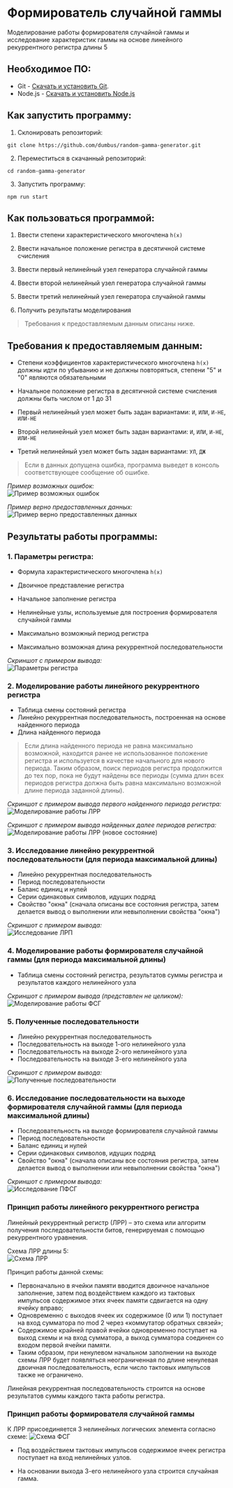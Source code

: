 ﻿# Формирователь случайной гаммы

Моделирование работы формирователя случайной гаммы и исследование характеристик гаммы на основе линейного рекуррентного регистра длины 5

## Необходимое ПО:

- Git - [Скачать и установить Git](https://git-scm.com/downloads).
- Node.js - [Скачать и установить Node.js](https://nodejs.org/en/download/)

## Как запустить программу:

1. Склонировать репозиторий:
```
git clone https://github.com/dumbus/random-gamma-generator.git
```

2. Переместиться в скачанный репозиторий:
```
cd random-gamma-generator
```

3. Запустить программу:
```
npm run start
```

## Как пользоваться программой:

1. Ввести степени характеристического многочлена `h(x)`

2. Ввести начальное положение регистра в десятичной системе счисления

3. Ввести первый нелинейный узел генератора случайной гаммы

4. Ввести второй нелинейный узел генератора случайной гаммы

5. Ввести третий нелинейный узел генератора случайной гаммы

6. Получить результаты моделирования

> Требования к предоставляемым данным описаны ниже.

## Требования к предоставляемым данным:

* Cтепени коэффициентов характеристического многочлена `h(x)` должны идти по убыванию и не должны повторяться, степени "5" и "0" являются обязательными

* Начальное положение регистра в десятичной системе счисления должны быть числом от 1 до 31

* Первый нелинейный узел может быть задан вариантами: `И`, `ИЛИ`, `И-НЕ`, `ИЛИ-НЕ`

* Второй нелинейный узел может быть задан вариантами: `И`, `ИЛИ`, `И-НЕ`, `ИЛИ-НЕ`

* Третий нелинейный узел может быть задан вариантами: `УЛ`, `ДЖ`

> Если в данных допущена ошибка, программа выведет в консоль соответствующее сообщение об ошибке.

*Пример возможных ошибок:*  
![Пример возможных ошибок](https://user-images.githubusercontent.com/79057837/235311108-20ff4b02-d7b0-4b41-b1d8-c7c601ea6f31.PNG)

*Пример верно предоставленных данных:*  
![Пример верно предоставленных данных](https://user-images.githubusercontent.com/79057837/235311146-116436ef-57ea-4fb5-83a5-82c2a7d81842.PNG)

## Результаты работы программы:

### 1. Параметры регистра:

* Формула характеристического многочлена `h(x)`

* Двоичное представление регистра

* Начальное заполнение регистра

* Нелинейные узлы, используемые для построения формирователя случайной гаммы

* Максимально возможный период регистра

* Максимально возможная длина рекуррентной последовательности

*Скриншот с примером вывода:*  
![Параметры регистра](https://user-images.githubusercontent.com/79057837/235311159-9d2cf11a-d5cb-4240-9b6d-dd092a15ceef.PNG)

### 2. Моделирование работы линейного рекуррентного регистра

* Таблица смены состояний регистра
* Линейно рекуррентная последовательность, построенная на основе найденного периода
* Длина найденного периода

> Если длина найденного периода не равна максимально возможной, находится ранее не использованное положение регистра и используется в качестве начального для нового периода. Таким образом, поиск периодов регистра продолжится до тех пор, пока не будут найдены все периоды (сумма длин всех периодов регистра должна быть равна максимально возможной длине периода заданной длины).

*Скриншот с примером вывода первого найденного периода регистра:*  
![Моделирование работы ЛРР](https://user-images.githubusercontent.com/79057837/235311165-be9d06e1-4a5d-40fd-b46e-8c648f0c503f.PNG)

*Скриншот с примером вывода найденных далее периодов регистра:*  
![Моделирование работы ЛРР (новое состояние)](https://user-images.githubusercontent.com/79057837/235311170-6a8cb0a0-13c9-4bec-8676-7d1459480a02.PNG)

### 3. Исследование линейно рекуррентной последовательности (для периода максимальной длины)

* Линейно рекуррентная последовательность
* Период последовательности
* Баланс единиц и нулей
* Серии одинаковых символов, идущих подряд
* Свойство "окна" (сначала описаны все состояния регистра, затем делается вывод о выполнении или невыполнении свойства "окна")

*Скриншот с примером вывода:*   
![Исследование ЛРП](https://user-images.githubusercontent.com/79057837/235311189-071f94e3-ce1f-48ca-b3b8-f86c390599ff.PNG)

### 4. Моделирование работы формирователя случайной гаммы (для периода максимальной длины)

* Таблица смены состояний регистра, результатов суммы регистра и результатов каждого нелинейного узла

*Скриншот с примером вывода (представлен не целиком):*  
![Моделирование работы ФСГ](https://user-images.githubusercontent.com/79057837/235311203-85b2c7ca-2025-4971-9a50-e1e599ae852e.PNG)

### 5. Полученные последовательности

* Линейно рекуррентная последовательность
* Последовательность на выходе 1-ого нелинейного узла
* Последовательность на выходе 2-ого нелинейного узла
* Последовательность на выходе 3-его нелинейного узла

*Скриншот с примером вывода:*  
![Полученные последовательности](https://user-images.githubusercontent.com/79057837/235311213-12cdcfd1-df6a-4a45-bf66-5fb3752bed31.PNG)

### 6. Исследование последовательности на выходе формирователя случайной гаммы (для периода максимальной длины)

* Последовательность на выходе формирователя случайной гаммы
* Период последовательности
* Баланс единиц и нулей
* Серии одинаковых символов, идущих подряд
* Свойство "окна" (сначала описаны все состояния регистра, затем делается вывод о выполнении или невыполнении свойства "окна")

*Скриншот с примером вывода:*  
![Исследование ПФСГ](https://user-images.githubusercontent.com/79057837/235469776-ff35bbbf-8aef-4770-9202-c52624ea6648.PNG)

### Принцип работы линейного рекуррентного регистра

Линейный рекуррентный регистр (ЛРР) – это схема или алгоритм получения последовательности битов, генерируемая с помощью рекуррентного уравнения.

Схема ЛРР длины 5:  
![Схема ЛРР](https://user-images.githubusercontent.com/79057837/235311237-b8429847-20bf-4b6d-bd3e-5c6517048559.PNG)

Принцип работы данной схемы:

* Первоначально в ячейки памяти вводится двоичное начальное заполнение, затем под воздействием каждого из тактовых импульсов содержимое этих ячеек памяти сдвигается на одну ячейку вправо;
* Одновременно с выходов ячеек их содержимое (0 или 1) поступает на вход сумматора по mod 2 через «коммутатор обратных связей»;
* Содержимое крайней правой ячейки одновременно поступает на выход схемы и на вход сумматора, а выход сумматора соединен со входом первой ячейки памяти.
* Таким образом, при ненулевом начальном заполнении на выходе схемы ЛРР будет появляться неограниченная по длине ненулевая двоичная последовательность, если число тактовых импульсов также не ограничено.

Линейная рекуррентная последовательность строится на основе результатов суммы каждого такта работы регистра.

### Принцип работы формирователя случайной гаммы

К ЛРР присоединяется 3 нелинейных логических элемента согласно схеме:
![Схема ФСГ](https://user-images.githubusercontent.com/79057837/235311244-131ff261-0aab-4d02-ba56-93fcb3b00696.PNG)

* Под воздействием тактовых импульсов содержимое ячеек регистра поступает на вход нелинейных узлов.

* На основании выхода 3-его нелинейного узла строится случайная гамма.
